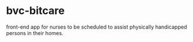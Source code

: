 # bvc-bitcare
front-end app for nurses to be scheduled to assist physically handicapped persons in their homes.
